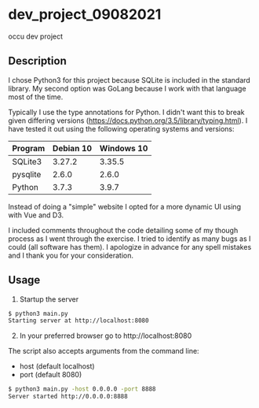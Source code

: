 # dev_project_09082021

occu dev project


## Description

I chose Python3 for this project because SQLite is included in the standard library.
My second option was GoLang because I work with that language most of the time.

Typically I use the type annotations for Python. I didn't want this to break given
differing versions (https://docs.python.org/3.5/library/typing.html). I have tested
it out using the following operating systems and versions:

| Program  | Debian 10 | Windows 10 |
| -------- | --------- | ---------- |
| SQLite3  | 3.27.2    | 3.35.5     |
| pysqlite | 2.6.0     | 2.6.0      |
| Python   | 3.7.3     | 3.9.7      |

Instead of doing a "simple" website I opted for a more dynamic UI using with Vue and D3.

I included comments throughout the code detailing some of my though process as I went
through the exercise. I tried to identify as many bugs as I could (all software has them).
I apologize in advance for any spell mistakes and I thank you for your consideration.


## Usage

1. Startup the server

```bash
$ python3 main.py
Starting server at http://localhost:8080
```

2. In your preferred browser go to http://localhost:8080

The script also accepts arguments from the command line:

 - host (default localhost)
 - port (default 8080)

```bash
$ python3 main.py -host 0.0.0.0 -port 8888
Server started http://0.0.0.0:8888
```
